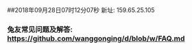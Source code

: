 ##2018年09月28日07时12分07秒 新址: 159.65.25.105
### 兔友常见问题及解答: https://github.com/wanggonging/d/blob/w/FAQ.md
